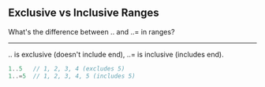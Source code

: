 ## Exclusive vs Inclusive Ranges

What's the difference between .. and ..= in ranges?

---

.. is exclusive (doesn't include end), ..= is inclusive (includes end).

```rust
1..5   // 1, 2, 3, 4 (excludes 5)
1..=5  // 1, 2, 3, 4, 5 (includes 5)
```

